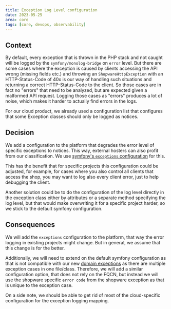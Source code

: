 ```yaml
---
title: Exception Log Level configuration
date: 2023-05-25
area: core
tags: [core, devops, observability]
---
```


## Context
By default, every exception that is thrown in the PHP stack and not caught will be logged by the `symfony/monolog-bridge` on `error` level.
But there are some cases where the exception is caused by clients accessing the API wrong (missing fields etc.) and throwing an `ShopwareHttpException` with an HTTP-Status-Code of 40x is our way of handling such situations and returning a correct HTTP-Status-Code to the client.
So those cases are in fact no "errors" that need to be analyzed, but are expected given a malformed API request.
Logging those cases as "errors" produces a lot of noise, which makes it harder to actually find errors in the logs.

For our cloud product, we already used a configuration list that configures that some Exception classes should only be logged as notices.

## Decision

We add a configuration to the platform that degrades the error level of specific exceptions to notices. This way, external hosters can also profit from our classification.
We use [symfony's `exceptions` configuration](https://symfony.com/doc/current/reference/configuration/framework.html#exceptions) for this.

This has the benefit that for specific projects this configuration could be adjusted, for example, for cases where you also control all clients that access the shop, you may want to log also every client error, just to help debugging the client.

Another solution could be to do the configuration of the log level directly in the exception class either by attributes or a separate method specifying the log level, but that would make overwriting it for a specific project harder, so we stick to the default symfony configuration.

## Consequences

We will add the `exceptions` configuration to the platform, that way the error logging in existing projects might change. But in general, we assume that this change is for the better.

Additionally, we will need to extend on the default symfony configuration as that is not compatible with our new [domain exceptions](./2022-02-24-domain-exceptions.md) as there are multiple exception cases in one file/class. 
Therefore, we will add a similar configuration option, that does not rely on the FQCN, but instead we will use the shopware specific `error code` from the shopware exception as that is unique to the exception case.

On a side note, we should be able to get rid of most of the cloud-specific configuration for the exception logging mapping.
